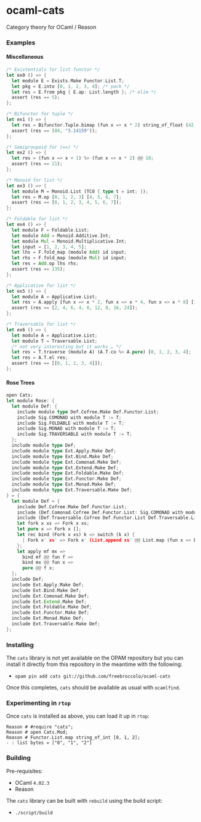 # ocaml-cats

Category theory for OCaml / Reason

### Examples

#### Miscellaneous

```rust
/* Existentials for list functor */
let ex0 () => {
  let module E = Exists.Make Functor.List.T;
  let pkg = E.into [0, 1, 2, 3, 4]; /* pack */
  let res = E.from pkg { E.ap: List.length }; /* elim */
  assert (res == 5);
};

/* Bifunctor for tuple */
let ex1 () => {
  let res = Bifunctor.Tuple.bimap (fun x => x * 2) string_of_float (42, 3.14159);
  assert (res == (84, "3.14159"));
};

/* Semigroupoid for (=>) */
let ex2 () => {
  let res = (fun x => x + 1) %> (fun x => x * 2) @@ 10;
  assert (res == 21);
};

/* Monoid for list */
let ex3 () => {
  let module M = Monoid.List (TC0 { type t = int; });
  let res = M.op [0, 1, 2, 3] [4, 5, 6, 7];
  assert (res == [0, 1, 2, 3, 4, 5, 6, 7]);
};

/* Foldable for list */
let ex4 () => {
  let module F = Foldable.List;
  let module Add = Monoid.Additive.Int;
  let module Mul = Monoid.Multiplicative.Int;
  let input = [1, 2, 3, 4, 5];
  let lhs = F.fold_map (module Add) id input;
  let rhs = F.fold_map (module Mul) id input;
  let res = Add.op lhs rhs;
  assert (res == 135);
};

/* Applicative for list */
let ex5 () => {
  let module A = Applicative.List;
  let res = A.apply [fun x => x * 2, fun x => x * 4, fun x => x * 8] [1, 2, 3];
  assert (res == [2, 4, 6, 4, 8, 12, 8, 16, 24]);
};

/* Traversable for list */
let ex6 () => {
  let module A = Applicative.List;
  let module T = Traversable.List;
  /* not very interesting but it works … */
  let res = T.traverse (module A) (A.T.co %> A.pure) [0, 1, 2, 3, 4];
  let res = A.T.el res;
  assert (res == [[0, 1, 2, 3, 4]]);
};
```

#### Rose Trees

```rust
open Cats;
let module Rose: {
  let module Def: {
    include module type Def.Cofree.Make Def.Functor.List;
    include Sig.COMONAD with module T := T;
    include Sig.FOLDABLE with module T := T;
    include Sig.MONAD with module T := T;
    include Sig.TRAVERSABLE with module T := T;
  };
  include module type Def;
  include module type Ext.Apply.Make Def;
  include module type Ext.Bind.Make Def;
  include module type Ext.Comonad.Make Def;
  include module type Ext.Extend.Make Def;
  include module type Ext.Foldable.Make Def;
  include module type Ext.Functor.Make Def;
  include module type Ext.Monad.Make Def;
  include module type Ext.Traversable.Make Def;
} = {
  let module Def = {
    include Def.Cofree.Make Def.Functor.List;
    include (Def.Comonad.Cofree Def.Functor.List: Sig.COMONAD with module T := T);
    include (Def.Traversable.Cofree Def.Functor.List Def.Traversable.List: Sig.TRAVERSABLE with module T := T);
    let fork x xs => Fork x xs;
    let pure x => Fork x [];
    let rec bind (Fork x xs) k => switch (k x) {
      | Fork x' xs' => Fork x' (List.append xs' @@ List.map (fun x => bind x k) xs)
    };
    let apply mf mx =>
      bind mf @@ fun f =>
      bind mx @@ fun x =>
      pure @@ f x;
  };
  include Def;
  include Ext.Apply.Make Def;
  include Ext.Bind.Make Def;
  include Ext.Comonad.Make Def;
  include Ext.Extend.Make Def;
  include Ext.Foldable.Make Def;
  include Ext.Functor.Make Def;
  include Ext.Monad.Make Def;
  include Ext.Traversable.Make Def;
};
```

### Installing

The `cats` library is not yet available on the OPAM repository but you
can install it directly from this repository in the meantime with the
following:

* `opam pin add cats git://github.com/freebroccolo/ocaml-cats`

Once this completes, `cats` should be available as usual with
`ocamlfind`.

### Experimenting in `rtop`

Once `cats` is installed as above, you can load it up in `rtop`:

```
Reason # #require "cats";
Reason # open Cats.Mod;
Reason # Functor.List.map string_of_int [0, 1, 2];
- : list bytes = ["0", "1", "2"]
```

### Building

Pre-requisites:

* OCaml `4.02.3`
* Reason

The `cats` library can be built with `rebuild` using the build script:

* `./script/build`
